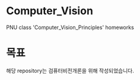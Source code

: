 # Computer_Vision
PNU class 'Computer_Vision_Principles' homeworks

# 목표
해당 repository는 검퓨터비전개론을 위해 작성되었습니다.
